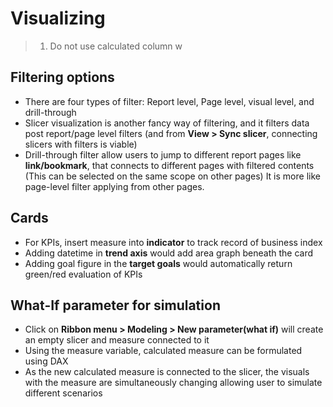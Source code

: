# Visualizing

> 1. Do not use calculated column w



## Filtering options

- There are four types of filter: Report level, Page level, visual level, and drill-through
- Slicer visualization is another fancy way of filtering, and it filters data post report/page level filters
  (and from **View > Sync slicer**, connecting slicers with filters is viable)
- Drill-through filter allow users to jump to different report pages like **link/bookmark**, that connects to different pages with filtered contents
  (This can be selected on the same scope on other pages)
  It is more like page-level filter applying from other pages.

## Cards

- For KPIs, insert measure into **indicator** to track record of business index
- Adding datetime in **trend axis** would add area graph beneath the card
- Adding goal figure in the **target goals** would automatically return green/red evaluation of KPIs

## What-If parameter for simulation

- Click on **Ribbon menu > Modeling > New parameter(what if)** will create an empty slicer and measure connected to it
- Using the measure variable, calculated measure can be formulated using DAX
- As the new calculated measure is connected to the slicer, the visuals with the measure are simultaneously changing allowing user to simulate different scenarios

